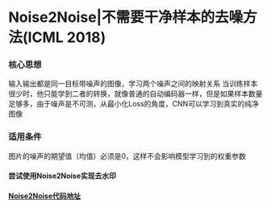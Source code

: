 # Noise2Noise|不需要干净样本的去噪方法(ICML 2018)

### 核心思想
输入输出都是同一目标带噪声的图像，学习两个噪声之间的映射关系
当训练样本很少时，他只能学到二者的转换，就像普通的自动编码器一样，但是如果样本数量足够多，由于噪声是不可测，从最小化Loss的角度，CNN可以学习到真实的纯净图像

### 适用条件
图片的噪声的期望值（均值）必须是0，这样不会影响模型学习到的权重参数

#### 尝试使用Noise2Noise实现去水印

#### [Noise2Noise代码地址](https://github.com/NVlabs/noise2noise)